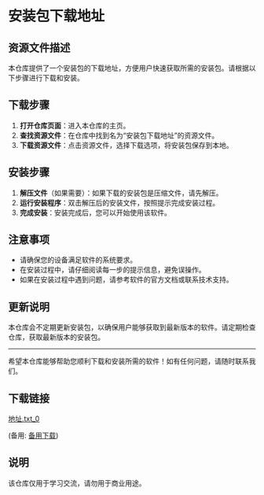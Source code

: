 # 安装包下载地址

## 资源文件描述

本仓库提供了一个安装包的下载地址，方便用户快速获取所需的安装包。请根据以下步骤进行下载和安装。

## 下载步骤

1. **打开仓库页面**：进入本仓库的主页。
2. **查找资源文件**：在仓库中找到名为“安装包下载地址”的资源文件。
3. **下载资源文件**：点击资源文件，选择下载选项，将安装包保存到本地。

## 安装步骤

1. **解压文件**（如果需要）：如果下载的安装包是压缩文件，请先解压。
2. **运行安装程序**：双击解压后的安装文件，按照提示完成安装过程。
3. **完成安装**：安装完成后，您可以开始使用该软件。

## 注意事项

- 请确保您的设备满足软件的系统要求。
- 在安装过程中，请仔细阅读每一步的提示信息，避免误操作。
- 如果在安装过程中遇到问题，请参考软件的官方文档或联系技术支持。

## 更新说明

本仓库会不定期更新安装包，以确保用户能够获取到最新版本的软件。请定期检查仓库，获取最新版本的安装包。

---

希望本仓库能够帮助您顺利下载和安装所需的软件！如有任何问题，请随时联系我们。

## 下载链接
[地址.txt_0](https://pan.quark.cn/s/8aa6fef382f5) 

(备用: [备用下载](https://pan.baidu.com/s/12jYAsKYaHtzj58ixXEj_3A?pwd=1234))

## 说明

该仓库仅用于学习交流，请勿用于商业用途。
